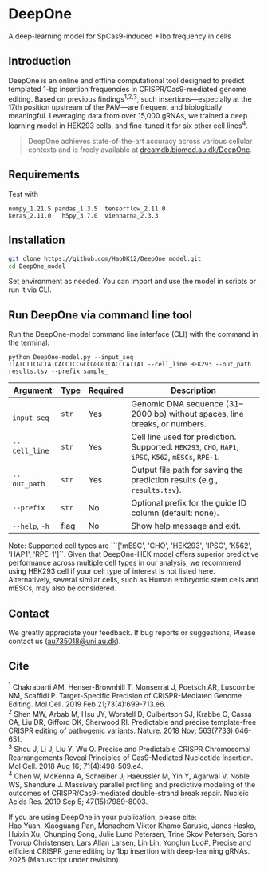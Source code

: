 # DeepOne

A deep-learning model for SpCas9-induced +1bp frequency in cells

## Introduction

DeepOne is an online and offline computational tool designed to predict templated 1-bp insertion frequencies in CRISPR/Cas9-mediated genome editing. Based on previous findings<sup>1,2,3</sup>, such insertions—especially at the 17th position upstream of the PAM—are frequent and biologically meaningful. Leveraging data from over 15,000 gRNAs, we trained a deep learning model in HEK293 cells, and fine-tuned it for six other cell lines<sup>4</sup>.

> DeepOne achieves state-of-the-art accuracy across various cellular contexts and is freely available at [dreamdb.biomed.au.dk/DeepOne](https://dreamdb.biomed.au.dk/DeepOne/home).

## Requirements
Test with
``` 
numpy_1.21.5 pandas_1.3.5  tensorflow_2.11.0
keras_2.11.0   h5py_3.7.0  viennarna_2.3.3
```

## Installation
```bash
git clone https://github.com/HaoDK12/DeepOne_model.git
cd DeepOne_model
```
Set environment as needed. You can import and use the model in scripts or run it via CLI.

## Run DeepOne via command line tool
Run the DeepOne-model command line interface (CLI) with the command in the terminal:
```
python DeepOne-model.py --input_seq TTATCTTCGCTATCACCTCCGCCGGGGTCACCCATTAT --cell_line HEK293 --out_path results.tsv --prefix sample_
```
| Argument       | Type  | Required | Description                                                                                          |
| -------------- | ----- | -------- | ---------------------------------------------------------------------------------------------------- |
| `--input_seq`  | `str` | Yes    | Genomic DNA sequence (31–2000 bp) without spaces, line breaks, or numbers.                           |
| `--cell_line`  | `str` | Yes    | Cell line used for prediction. Supported: `HEK293`, `CHO`, `HAP1`, `iPSC`, `K562`, `mESCs`, `RPE-1`. |
| `--out_path`   | `str` | Yes    | Output file path for saving the prediction results (e.g., `results.tsv`).                            |
| `--prefix`     | `str` | No     | Optional prefix for the guide ID column (default: none).                                             |
| `--help`, `-h` | flag  | No     | Show help message and exit.                                                                          |

Note: Supported cell types are ```['mESC', 'CHO', 'HEK293', 'IPSC', 'K562', 'HAP1', 'RPE-1']``. Given that DeepOne-HEK model offers superior predictive performance across multiple cell types in our analysis, we recommend using HEK293 cell if your cell type of interest is not listed here. Alternatively, several similar cells, such as Human embryonic stem cells and mESCs, may also be considered.

## Contact
We greatly appreciate your feedback. If bug reports or suggestions, Please contact us (au735018@uni.au.dk).

## Cite
<sup>1</sup> Chakrabarti AM, Henser-Brownhill T, Monserrat J, Poetsch AR, Luscombe NM, Scaffidi P. Target-Specific Precision of CRISPR-Mediated Genome Editing. Mol Cell. 2019 Feb 21;73(4):699-713.e6.  
<sup>2</sup> Shen MW, Arbab M, Hsu JY, Worstell D, Culbertson SJ, Krabbe O, Cassa CA, Liu DR, Gifford DK, Sherwood RI. Predictable and precise template-free CRISPR editing of pathogenic variants. Nature. 2018 Nov; 563(7733):646-651.  
<sup>3</sup> Shou J, Li J, Liu Y, Wu Q. Precise and Predictable CRISPR Chromosomal Rearrangements Reveal Principles of Cas9-Mediated Nucleotide Insertion. Mol Cell. 2018 Aug 16; 71(4):498-509.e4.  
<sup>4</sup> Chen W, McKenna A, Schreiber J, Haeussler M, Yin Y, Agarwal V, Noble WS, Shendure J. Massively parallel profiling and predictive modeling of the outcomes of CRISPR/Cas9-mediated double-strand break repair. Nucleic Acids Res. 2019 Sep 5; 47(15):7989-8003.

If you are using DeepOne in your publication, please cite:  
Hao Yuan, Xiaoguang Pan, Menachem Viktor Khamo Sarusie, Janos Hasko, Huixin Xu, Chunping Song, Julie Lund Petersen, Trine Skov Petersen, Soren Tvorup Christensen, Lars Allan Larsen, Lin Lin, Yonglun Luo#, Precise and efficient CRISPR gene 
editing by 1bp insertion with deep-learning gRNAs. 2025 (Manuscript under revision)
